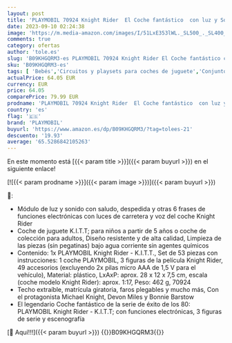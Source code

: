 ```yaml
---
layout: post
title: 'PLAYMOBIL 70924 Knight Rider  El Coche fantástico  con luz y Sonido Originales  para niños y Fans de Knight Rider  A Partir de 5 a 99 años'
date: 2023-09-10 02:24:38
image: 'https://m.media-amazon.com/images/I/51LxE353lWL._SL500_._SL400_.jpg'
comments: true
category: ofertas
author: 'tole.es'
slug: 'B09KHGQRM3-es PLAYMOBIL 70924 Knight Rider El Coche fantástico con luz y...'
sku: 'B09KHGQRM3-es'
tags: [ 'Bebés','Circuitos y playsets para coches de juguete','Conjuntos de figuras de juguete','Conjuntos de vehículos de motor para niños','Juguetes','Juguetes y juegos','Los favoritos de nuestros clientes: Juguetes y juegos','Muñecos y figuras','Selección de 4 a 7 años','Self Service','Special Features Stores','Vehículos de juguete para niños','partition_000','partition_022','partition_033','playmobil','🇪🇸', ]
actualPrice: 64.05 EUR
currency: EUR
price: 64.05
comparePrice: 79.99 EUR
prodname: 'PLAYMOBIL 70924 Knight Rider  El Coche fantástico  con luz y Sonido Originales  para niños y Fans de Knight Rider  A Partir de 5 a 99 años'
country: 'es'
flag: '🇪🇸'
brand: 'PLAYMOBIL'
buyurl: 'https://www.amazon.es/dp/B09KHGQRM3/?tag=tolees-21'
descuento: '19.93'
average: '65.5286842105263'
---
```


En este momento está [{{< param title >}}]({{< param buyurl >}}) en el siguiente enlace!

[![{{< param prodname >}}]({{< param image >}})]({{< param buyurl >}})

🔎:

- Módulo de luz y sonido con saludo, despedida y otras 6 frases de funciones electrónicas con luces de carretera y voz del coche Knight Rider
- Coche de juguete K.I.T.T; para niños a partir de 5 años o coche de colección para adultos, Diseño resistente y de alta calidad, Limpieza de las piezas (sin pegatinas) bajo agua corriente sin agentes químicos
- Contenido: 1x PLAYMOBIL Knight Rider - K.I.T.T., Set de 53 piezas con instrucciones: 1 coche PLAYMOBIL, 3 figuras de la película Knight Rider, 49 accesorios (excluyendo 2x pilas micro AAA de 1,5 V para el vehículo), Material: plástico, LxAxP: aprox. 28 x 12 x 7,5 cm, escala (coche modelo Knight Rider): aprox. 1:17, Peso: 462 g, 70924
- Techo extraíble, matrícula giratoria, faros plegables y mucho más, Con el protagonista Michael Knight, Devon Miles y Bonnie Barstow
- El legendario Coche fantástico de la serie de éxito de los 80: PLAYMOBIL Knight Rider - K.I.T.T; con funciones electrónicas, 3 figuras de serie y escenografía

[🛒 Aquí!!!]({{< param buyurl >}})
{{<world>}}B09KHGQRM3{{</world>}}
